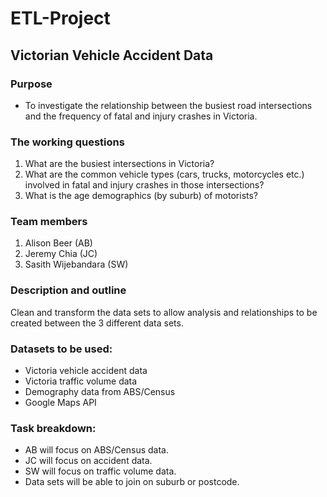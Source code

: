 # ETL-Project
## Victorian Vehicle Accident Data

### Purpose
- To investigate the relationship between the busiest road intersections and the frequency of fatal and injury crashes in Victoria.

### The working questions
1. What are the busiest intersections in Victoria?
2. What are the common vehicle types (cars, trucks, motorcycles etc.) involved in fatal and injury crashes in those intersections?
3. What is the age demographics (by suburb) of motorists?

### Team members
1. Alison Beer (AB)
2. Jeremy Chia (JC)
3. Sasith Wijebandara (SW)

### Description and outline
Clean and transform the data sets to allow analysis and relationships to be created between the 3 different data sets. 

### Datasets to be used:
- Victoria vehicle accident data
- Victoria traffic volume data
- Demography data from ABS/Census
- Google Maps API

### Task breakdown:
- AB will focus on ABS/Census data.
- JC will focus on accident data.
- SW will focus on traffic volume data.
- Data sets will be able to join on suburb or postcode.
